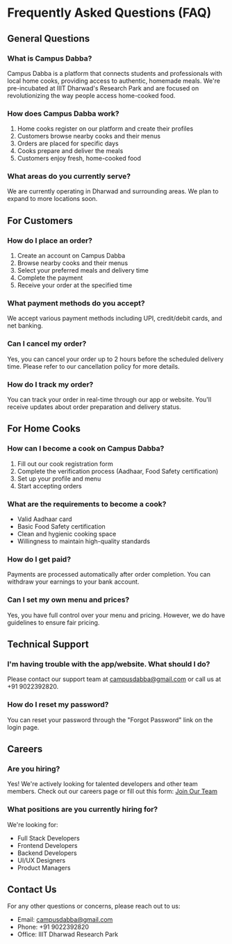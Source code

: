 # Frequently Asked Questions (FAQ)

## General Questions

### What is Campus Dabba?
Campus Dabba is a platform that connects students and professionals with local home cooks, providing access to authentic, homemade meals. We're pre-incubated at IIIT Dharwad's Research Park and are focused on revolutionizing the way people access home-cooked food.

### How does Campus Dabba work?
1. Home cooks register on our platform and create their profiles
2. Customers browse nearby cooks and their menus
3. Orders are placed for specific days
4. Cooks prepare and deliver the meals
5. Customers enjoy fresh, home-cooked food

### What areas do you currently serve?
We are currently operating in Dharwad and surrounding areas. We plan to expand to more locations soon.

## For Customers

### How do I place an order?
1. Create an account on Campus Dabba
2. Browse nearby cooks and their menus
3. Select your preferred meals and delivery time
4. Complete the payment
5. Receive your order at the specified time

### What payment methods do you accept?
We accept various payment methods including UPI, credit/debit cards, and net banking.

### Can I cancel my order?
Yes, you can cancel your order up to 2 hours before the scheduled delivery time. Please refer to our cancellation policy for more details.

### How do I track my order?
You can track your order in real-time through our app or website. You'll receive updates about order preparation and delivery status.

## For Home Cooks

### How can I become a cook on Campus Dabba?
1. Fill out our cook registration form
2. Complete the verification process (Aadhaar, Food Safety certification)
3. Set up your profile and menu
4. Start accepting orders

### What are the requirements to become a cook?
- Valid Aadhaar card
- Basic Food Safety certification
- Clean and hygienic cooking space
- Willingness to maintain high-quality standards

### How do I get paid?
Payments are processed automatically after order completion. You can withdraw your earnings to your bank account.

### Can I set my own menu and prices?
Yes, you have full control over your menu and pricing. However, we do have guidelines to ensure fair pricing.

## Technical Support

### I'm having trouble with the app/website. What should I do?
Please contact our support team at campusdabba@gmail.com or call us at +91 9022392820.

### How do I reset my password?
You can reset your password through the "Forgot Password" link on the login page.

## Careers

### Are you hiring?
Yes! We're actively looking for talented developers and other team members. Check out our careers page or fill out this form: [Join Our Team](https://forms.gle/DKhBZBuZQ3zBzZdu9)

### What positions are you currently hiring for?
We're looking for:
- Full Stack Developers
- Frontend Developers
- Backend Developers
- UI/UX Designers
- Product Managers

## Contact Us

For any other questions or concerns, please reach out to us:
- Email: campusdabba@gmail.com
- Phone: +91 9022392820
- Office: IIIT Dharwad Research Park 